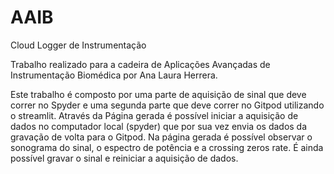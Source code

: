 # AAIB
Cloud Logger de Instrumentação

Trabalho realizado para a cadeira de Aplicações Avançadas de Instrumentação Biomédica por Ana Laura Herrera.

Este trabalho é composto por uma parte de aquisição de sinal que deve correr no Spyder e uma segunda parte que deve correr no Gitpod utilizando o streamlit. 
Através da Página gerada é possível iniciar a aquisição de dados no computador local (spyder) que por sua vez envia os dados da gravação de volta para o Gitpod. 
Na página gerada é possível observar o sonograma do sinal, o espectro de potência e a crossing zeros rate. É ainda possível gravar o sinal e reiniciar a aquisição de dados.

